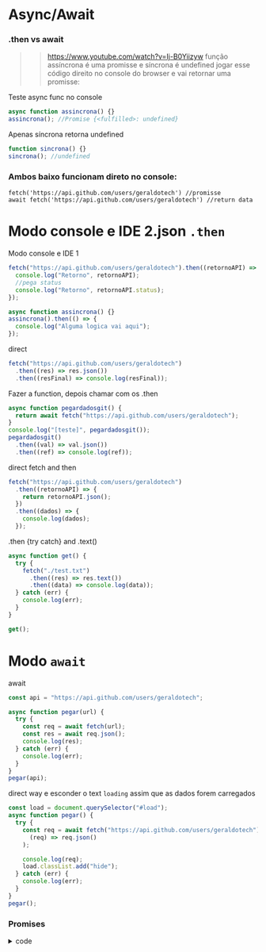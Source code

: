 # Async/Await

### .then vs await

> > https://www.youtube.com/watch?v=Ij-B0Yiizyw
> > função assíncrona é uma promisse e síncrona é undefined
> > jogar esse código direito no console do browser e vai retornar uma promisse:

Teste async func no console

```js
async function assincrona() {}
assincrona(); //Promise {<fulfilled>: undefined}
```

Apenas síncrona retorna undefined

```js
function sincrona() {}
sincrona(); //undefined
```

### Ambos baixo funcionam direto no console:

    fetch('https://api.github.com/users/geraldotech') //promisse
    await fetch('https://api.github.com/users/geraldotech') //return data

# Modo console e IDE 2.json `.then`

Modo console e IDE 1

```js
fetch("https://api.github.com/users/geraldotech").then((retornoAPI) => {
  console.log("Retorno", retornoAPI);
  //pega status
  console.log("Retorno", retornoAPI.status);
});
```

```js
async function assincrona() {}
assincrona().then(() => {
  console.log("Alguma logica vai aqui");
});
```

direct

```js
fetch("https://api.github.com/users/geraldotech")
  .then((res) => res.json())
  .then((resFinal) => console.log(resFinal));
```

Fazer a function, depois chamar com os .then

```js
async function pegardadosgit() {
  return await fetch("https://api.github.com/users/geraldotech");
}
console.log("[teste]", pegardadosgit());
pegardadosgit()
  .then((val) => val.json())
  .then((ref) => console.log(ref));
```

direct fetch and then

```js
fetch("https://api.github.com/users/geraldotech")
  .then((retornoAPI) => {
    return retornoAPI.json();
  })
  .then((dados) => {
    console.log(dados);
  });
```

.then {try catch} and .text()

```js
async function get() {
  try {
    fetch("./test.txt")
      .then((res) => res.text())
      .then((data) => console.log(data));
  } catch (err) {
    console.log(err);
  }
}

get();
```

# Modo `await`

await

```js
const api = "https://api.github.com/users/geraldotech";

async function pegar(url) {
  try {
    const req = await fetch(url);
    const res = await req.json();
    console.log(res);
  } catch (err) {
    console.log(err);
  }
}
pegar(api);
```

direct way e esconder o text `loading` assim que as dados forem carregados

```js
const load = document.querySelector("#load");
async function pegar() {
  try {
    const req = await fetch("https://api.github.com/users/geraldotech").then(
      (req) => req.json()
    );

    console.log(req);
    load.classList.add("hide");
  } catch (err) {
    console.log(err);
  }
}
pegar();
```

### Promises

<details>
<summary>code</summary>

```js
const promise = new Promise((resolve, reject) => {
  /**
   * Adicionei um setTimeout para falar que
   * essa promise precisa esperar 300
   * milisegundos para retornar (resolve)
   * o seu resultado
   */
  console.log("Olá,");
  setTimeout(() => {
    fetch("https://api.github.com/users/geraldotech")
      .then((res) => res.json())
      .then((resf) => console.log(resf));
  }, 5000);
});
```

</details>
